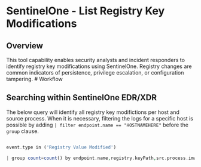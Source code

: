 # SentinelOne - List Registry Key Modifications

## Overview

This tool capability enables security analysts and incident responders to identify registry key modifications using SentinelOne. Registry changes are common indicators of persistence, privilege escalation, or configuration tampering. # Workflow

## Searching within SentinelOne EDR/XDR

The below query will identify all registry key modifictions per host and source process. When it is necessary, filtering the logs for a specific host is possible by adding `| filter endpoint.name == "HOSTNAMEHERE"` before the `group` clause.

```php

event.type in ('Registry Value Modified')

| group count=count() by endpoint.name,registry.keyPath,src.process.image.path

```